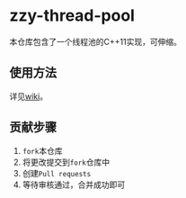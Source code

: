 # zzy-thread-pool

本仓库包含了一个线程池的C++11实现，可伸缩。

## 使用方法

详见[wiki](https://github.com/zhengzhiyun2011/zzy-thread-pool/wiki)。

## 贡献步骤

1. `fork`本仓库
2. 将更改提交到`fork`仓库中
3. 创建`Pull requests`
4. 等待审核通过，合并成功即可
